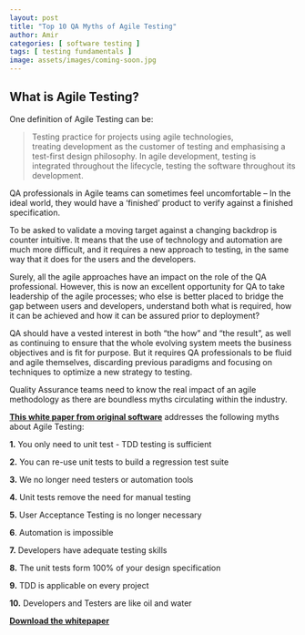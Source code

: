 ```yaml
---
layout: post
title: "Top 10 QA Myths of Agile Testing"
author: Amir
categories: [ software testing ]
tags: [ testing fundamentals ]
image: assets/images/coming-soon.jpg
---
```


## What is Agile Testing?

One definition of Agile Testing can be:

> Testing practice for projects using agile technologies, treating development as the customer of testing and emphasising a test-first design philosophy. In agile development, testing is integrated throughout the lifecycle, testing the software throughout its development.

QA professionals in Agile teams can sometimes feel uncomfortable – In the ideal world, they would have a ‘finished’ product to verify against a finished specification.

To be asked to validate a moving target against a changing backdrop is counter intuitive. It means that the use of technology and automation are much more difficult, and it requires a new approach to testing, in the same way that it does for the users and the developers.

Surely, all the agile approaches have an impact on the role of the QA professional. However, this is now an excellent opportunity for QA to take leadership of the agile processes; who else is better placed to bridge the gap between users and developers, understand both what is required, how it can be achieved and how it can be assured prior to deployment?

QA should have a vested interest in both “the how” and “the result”, as well as continuing to ensure that the whole evolving system meets the business objectives and is fit for purpose. But it requires QA professionals to be fluid and agile themselves, discarding previous paradigms and focusing on techniques to optimize a new strategy to testing.

Quality Assurance teams need to know the real impact of an agile methodology as there are boundless myths circulating within the industry.

**[This white paper from original software](http://origsoft.com/whitepapers/reality-software-testing-agile-environment/ "10 Myths of Agile Testing")** addresses the following myths about Agile Testing:

**1.** You only need to unit test - TDD testing is sufficient

**2.** You can re-use unit tests to build a regression test suite

**3.** We no longer need testers or automation tools

**4.** Unit tests remove the need for manual testing

**5.** User Acceptance Testing is no longer necessary

**6**. Automation is impossible

**7.** Developers have adequate testing skills

**8.** The unit tests form 100% of your design specification

**9.** TDD is applicable on every project

**10.** Developers and Testers are like oil and water

**[Download the whitepaper](http://origsoft.com/whitepapers/reality-software-testing-agile-environment/ "Download 10 Myths of Agile Testing")**